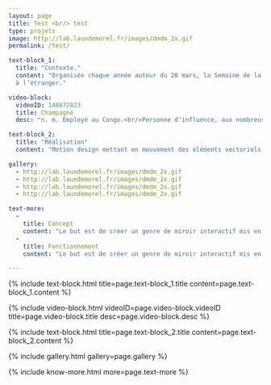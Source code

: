 ```yaml
---
layout: page
title: Test <br/> test
type: projets
image: http://lab.laundemorel.fr/images/dmdm_2x.gif
permalink: /test/

text-block_1:
  title: "Contexte."
  content: "Organisée chaque année autour du 20 mars, la Semaine de la langue française et de la Francophonie est le rendez-vous des amoureux des mots en France comme
  à l’étranger."

video-block:
  videoID: 148872823
  title: Champagné
  desc: "n. m. Employé au Congo.<br/>Personne d’influence, aux nombreuses relations."

text-block_2:
  title: "Réalisation"
  content: "Motion design mettant en mouvement des éléments vectoriels et typographiques, réalisé sur After Effects."

gallery:
  - http://lab.laundemorel.fr/images/dmdm_2x.gif
  - http://lab.laundemorel.fr/images/dmdm_2x.gif
  - http://lab.laundemorel.fr/images/dmdm_2x.gif
  - http://lab.laundemorel.fr/images/dmdm_2x.gif

text-more:
  -
    title: Concept
    content: "Le but est de créer un genre de miroir interactif mis en place uniquement lors des portes ouvertes 2016. Il permettrait aux visiteurs de se divertir et d'être acteurs au sein de ce projet."
  -
    title: Fonctionnement
    content: "Le but est de créer un genre de miroir interactif mis en place uniquement lors des portes ouvertes 2016. Il permettrait aux visiteurs de se divertir et d'être acteurs au sein de ce projet."

---
```


{% include text-block.html title=page.text-block_1.title content=page.text-block_1.content %}

{% include video-block.html videoID=page.video-block.videoID title=page.video-block.title desc=page.video-block.desc %}

{% include text-block.html title=page.text-block_2.title content=page.text-block_2.content %}

{% include gallery.html gallery=page.gallery %}

{% include know-more.html more=page.text-more %}